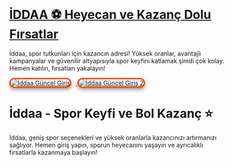 # <a href="https://heylink.me/denemebonusu2025/">İDDAA ⚽ Heyecan ve Kazanç Dolu Fırsatlar</a>  
İddaa, spor tutkunları için kazancın adresi! Yüksek oranlar, avantajlı kampanyalar ve güvenilir altyapısıyla spor keyfini katlamak şimdi çok kolay. Hemen katılın, fırsatları yakalayın!  

<div>  
<a href="https://heylink.me/denemebonusu2025/" title="İddaa Güncel Giriş">  
<img src="https://i.ibb.co/YjtLwQ8/cats.jpg" alt="İddaa Güncel Giriş" style="max-width: 48%; border: 3px solid #ff4500; border-radius: 12px; box-shadow: 0 4px 8px rgba(0,0,0,0.4); margin-right: 2%;">  
</a>  
<a href="https://heylink.me/denemebonusu2025/" title="İddaa Güncel Giriş">  
<img src="https://i.ibb.co/VHdrjnQ/df.jpg" alt="İddaa Güncel Giriş 2" style="max-width: 48%; border: 3px solid #ff4500; border-radius: 12px; box-shadow: 0 4px 8px rgba(0,0,0,0.4);">  
</a>  
</div>  

# İddaa - Spor Keyfi ve Bol Kazanç ⭐  
İddaa, geniş spor seçenekleri ve yüksek oranlarla kazancınızı artırmanızı sağlıyor. Hemen giriş yapın, sporun heyecanını yaşayın ve ayrıcalıklı fırsatlarla kazanmaya başlayın!  
